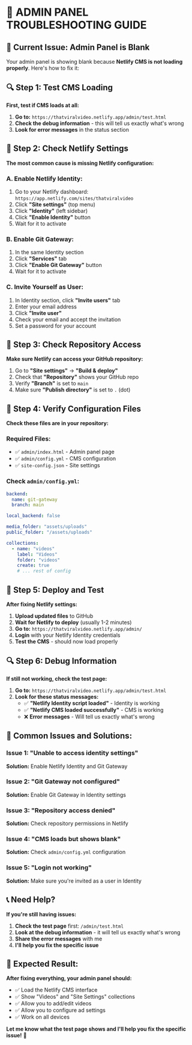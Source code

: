 # 🔧 ADMIN PANEL TROUBLESHOOTING GUIDE

## 🚨 Current Issue: Admin Panel is Blank

Your admin panel is showing blank because **Netlify CMS is not loading properly**. Here's how to fix it:

## 🔍 Step 1: Test CMS Loading

**First, test if CMS loads at all:**

1. **Go to:** `https://thatviralvideo.netlify.app/admin/test.html`
2. **Check the debug information** - this will tell us exactly what's wrong
3. **Look for error messages** in the status section

## 🔧 Step 2: Check Netlify Settings

**The most common cause is missing Netlify configuration:**

### **A. Enable Netlify Identity:**
1. Go to your Netlify dashboard: `https://app.netlify.com/sites/thatviralvideo`
2. Click **"Site settings"** (top menu)
3. Click **"Identity"** (left sidebar)
4. Click **"Enable Identity"** button
5. Wait for it to activate

### **B. Enable Git Gateway:**
1. In the same Identity section
2. Click **"Services"** tab
3. Click **"Enable Git Gateway"** button
4. Wait for it to activate

### **C. Invite Yourself as User:**
1. In Identity section, click **"Invite users"** tab
2. Enter your email address
3. Click **"Invite user"**
4. Check your email and accept the invitation
5. Set a password for your account

## 🎯 Step 3: Check Repository Access

**Make sure Netlify can access your GitHub repository:**

1. Go to **"Site settings"** → **"Build & deploy"**
2. Check that **"Repository"** shows your GitHub repo
3. Verify **"Branch"** is set to `main`
4. Make sure **"Publish directory"** is set to `.` (dot)

## 📝 Step 4: Verify Configuration Files

**Check these files are in your repository:**

### **Required Files:**
- ✅ `admin/index.html` - Admin panel page
- ✅ `admin/config.yml` - CMS configuration
- ✅ `site-config.json` - Site settings

### **Check `admin/config.yml`:**
```yaml
backend:
  name: git-gateway
  branch: main

local_backend: false

media_folder: "assets/uploads"
public_folder: "/assets/uploads"

collections:
  - name: "videos"
    label: "Videos"
    folder: "videos"
    create: true
    # ... rest of config
```

## 🚀 Step 5: Deploy and Test

**After fixing Netlify settings:**

1. **Upload updated files** to GitHub
2. **Wait for Netlify to deploy** (usually 1-2 minutes)
3. **Go to:** `https://thatviralvideo.netlify.app/admin/`
4. **Login** with your Netlify Identity credentials
5. **Test the CMS** - should now load properly

## 🔍 Step 6: Debug Information

**If still not working, check the test page:**

1. **Go to:** `https://thatviralvideo.netlify.app/admin/test.html`
2. **Look for these status messages:**
   - ✅ **"Netlify Identity script loaded"** - Identity is working
   - ✅ **"Netlify CMS loaded successfully"** - CMS is working
   - ❌ **Error messages** - Will tell us exactly what's wrong

## 🎯 Common Issues and Solutions:

### **Issue 1: "Unable to access identity settings"**
**Solution:** Enable Netlify Identity and Git Gateway

### **Issue 2: "Git Gateway not configured"**
**Solution:** Enable Git Gateway in Identity settings

### **Issue 3: "Repository access denied"**
**Solution:** Check repository permissions in Netlify

### **Issue 4: "CMS loads but shows blank"**
**Solution:** Check `admin/config.yml` configuration

### **Issue 5: "Login not working"**
**Solution:** Make sure you're invited as a user in Identity

## 📞 Need Help?

**If you're still having issues:**

1. **Check the test page** first: `/admin/test.html`
2. **Look at the debug information** - it will tell us exactly what's wrong
3. **Share the error messages** with me
4. **I'll help you fix the specific issue**

## 🎉 Expected Result:

**After fixing everything, your admin panel should:**
- ✅ Load the Netlify CMS interface
- ✅ Show "Videos" and "Site Settings" collections
- ✅ Allow you to add/edit videos
- ✅ Allow you to configure ad settings
- ✅ Work on all devices

**Let me know what the test page shows and I'll help you fix the specific issue!** 🚀
